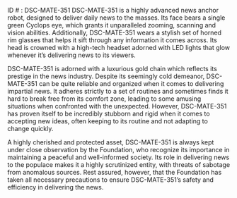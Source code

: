 ID # : DSC-MATE-351
DSC-MATE-351 is a highly advanced news anchor robot, designed to deliver daily news to the masses. Its face bears a single green Cyclops eye, which grants it unparalleled zooming, scanning and vision abilities. Additionally, DSC-MATE-351 wears a stylish set of horned rim glasses that helps it sift through any information it comes across. Its head is crowned with a high-tech headset adorned with LED lights that glow whenever it’s delivering news to its viewers. 

DSC-MATE-351 is adorned with a luxurious gold chain which reflects its prestige in the news industry. Despite its seemingly cold demeanor, DSC-MATE-351 can be quite reliable and organized when it comes to delivering impartial news. It adheres strictly to a set of routines and sometimes finds it hard to break free from its comfort zone, leading to some amusing situations when confronted with the unexpected. However, DSC-MATE-351 has proven itself to be incredibly stubborn and rigid when it comes to accepting new ideas, often keeping to its routine and not adapting to change quickly. 

A highly cherished and protected asset, DSC-MATE-351 is always kept under close observation by the Foundation, who recognize its importance in maintaining a peaceful and well-informed society. Its role in delivering news to the populace makes it a highly scrutinized entity, with threats of sabotage from anomalous sources. Rest assured, however, that the Foundation has taken all necessary precautions to ensure DSC-MATE-351’s safety and efficiency in delivering the news.
